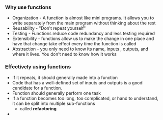 ### Why use functions
- Organization - A function is almost like mini programs. It allows you to write separately from the main program without thinking about the rest
- Reusability - "Don't repeat yourself"
- Testing - Functions reduce code redundancy and less testing required
- Extensibility - functions allow us to make the change in one place and have that change take effect every time the function is called
- Abstraction - you only need to know its name, inputs , outputs, and where it lives. You don't need to know how it works
### Effectively using functions
- If it repeats, it should generally made into a function
- Code that has a well-defined set of inputs and outputs is a good candidate for a function. 
- Function should generally perform one task
- If a function becomes too long, too complicated, or hand to understand, it can be split into multiple sub-functions
	- called **refactoring**
- 